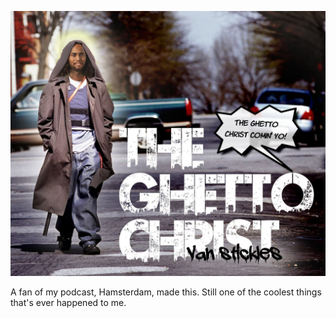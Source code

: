 ![ghetto](https://raw.githubusercontent.com/muneer78/muneer78.github.io/master/images/ghettochrist.jpeg)


A fan of my podcast, Hamsterdam, made this. Still one of the coolest things that's ever happened to me.

